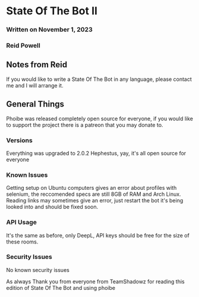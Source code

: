# State Of The Bot II
### Written on November 1, 2023
### Reid Powell

## Notes from Reid
If you would like to write a State Of The Bot in any language, please contact me and I will
arrange it.

## General Things
Phoibe was released completely open source for everyone, if you would like to support the project
there is a patreon that you may donate to.
### Versions
Everything was upgraded to 2.0.2 Hephestus, yay, it's all open source for everyone
### Known Issues
Getting setup on Ubuntu computers gives an error about profiles with selenium, the reccomended
specs are still 8GB of RAM and Arch Linux. Reading links may sometimes give an error, just restart the bot
it's being looked into and should be fixed soon.
### API Usage
It's the same as before, only DeepL, API keys should be free for the size of these rooms.
### Security Issues
No known security issues

As always Thank you from everyone from TeamShadowz for reading this edition of State Of The Bot and using phoibe
